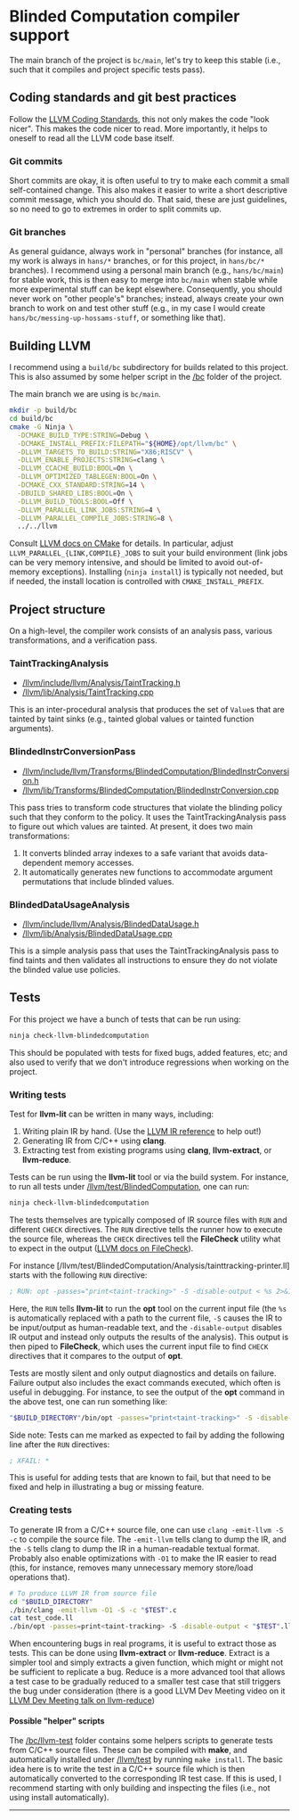 # Blinded Computation compiler support

The main branch of the project is `bc/main`, let's try to keep this stable
(i.e., such that it compiles and project specific tests pass). 

## Coding standards and git best practices 

Follow the [LLVM Coding Standards], this not only makes the code "look nicer".
This makes the code nicer to read. More importantly, it helps to oneself to read
all the LLVM code base itself.


### Git commits

Short commits are okay, it is often useful to try to make each commit a small
self-contained change. This also makes it easier to write a short descriptive
commit message, which you should do. That said, these are just guidelines, so no
need to go to extremes in order to split commits up.

### Git branches

As general guidance, always work in "personal" branches (for instance, all my
work is always in `hans/*` branches, or for this project, in `hans/bc/*`
branches). I recommend using a personal main branch (e.g., `hans/bc/main`) for
stable work, this is then easy to merge into `bc/main` when stable while more
experimental stuff can be kept elsewhere. Consequently, you should never work on
"other people's" branches; instead, always create your own branch to work on and
test other stuff (e.g., in my case I would create
`hans/bc/messing-up-hossams-stuff`, or something like that).

## Building LLVM

I recommend using a `build/bc` subdirectory for builds related to this project.
This is also assumed by some helper script in the [/bc] folder of the project.

The main branch we are using is `bc/main`.

```sh
mkdir -p build/bc
cd build/bc
cmake -G Ninja \
  -DCMAKE_BUILD_TYPE:STRING=Debug \
  -DCMAKE_INSTALL_PREFIX:FILEPATH="${HOME}/opt/llvm/bc" \
  -DLLVM_TARGETS_TO_BUILD:STRING="X86;RISCV" \
  -DLLVM_ENABLE_PROJECTS:STRING=clang \
  -DLLVM_CCACHE_BUILD:BOOL=On \
  -DLLVM_OPTIMIZED_TABLEGEN:BOOL=On \
  -DCMAKE_CXX_STANDARD:STRING=14 \
  -DBUILD_SHARED_LIBS:BOOL=On \
  -DLLVM_BUILD_TOOLS:BOOL=Off \
  -DLLVM_PARALLEL_LINK_JOBS:STRING=4 \
  -DLLVM_PARALLEL_COMPILE_JOBS:STRING=8 \
  ../../llvm
```

Consult [LLVM docs on CMake] for details. In particular, adjust
`LLVM_PARALLEL_{LINK,COMPILE}_JOBS` to suit your build environment (link jobs
can be very memory intensive, and should be limited to avoid out-of-memory
exceptions). Installing (`ninja install`) is typically not needed, but if
needed, the install location is controlled with `CMAKE_INSTALL_PREFIX`.

## Project structure

On a high-level, the compiler work consists of an analysis pass, various
transformations, and a verification pass.

### TaintTrackingAnalysis

- [/llvm/include/llvm/Analysis/TaintTracking.h]
- [/llvm/lib/Analysis/TaintTracking.cpp]

This is an inter-procedural analysis that produces the set of `Value`s that are
tainted by taint sinks (e.g., tainted global values or tainted function
arguments).

### BlindedInstrConversionPass

- [/llvm/include/llvm/Transforms/BlindedComputation/BlindedInstrConversion.h]
- [/llvm/lib/Transforms/BlindedComputation/BlindedInstrConversion.cpp]

This pass tries to transform code structures that violate the blinding policy
such that they conform to the policy.  It uses the TaintTrackingAnalysis pass to
figure out which values are tainted. At present, it does two main
transformations:

1) It converts blinded array indexes to a safe variant that avoids
   data-dependent memory accesses.  
2) It automatically generates new functions to
   accommodate argument permutations that include blinded values.

### BlindedDataUsageAnalysis

- [/llvm/include/llvm/Analysis/BlindedDataUsage.h]
- [/llvm/lib/Analysis/BlindedDataUsage.cpp]

This is a simple analysis pass that uses the TaintTrackingAnalysis pass to find
taints and then validates all instructions to ensure they do not violate the
blinded value use policies.

## Tests

For this project we have a bunch of tests that can be run using:

```sh
ninja check-llvm-blindedcomputation
```

This should be populated with tests for fixed bugs, added features, etc; and
also used to verify that we don't introduce regressions when working on the
project.

### Writing tests

Test for **llvm-lit** can be written in many ways, including:

1) Writing plain IR by hand. (Use the [LLVM IR reference] to help out!)
2) Generating IR from C/C++ using **clang**.
3) Extracting test from existing programs using **clang**, **llvm-extract**, or
   **llvm-reduce**.

Tests can be run using the **llvm-lit** tool or via the build system. For
instance, to run all tests under [/llvm/test/BlindedComputation], one can run:

```sh
ninja check-llvm-blindedcomputation
```

The tests themselves are typically composed of IR source files with `RUN` and
different `CHECK` directives. The `RUN` directive tells the runner how to
execute the source file, whereas the `CHECK` directives tell the **FileCheck**
utility what to expect in the output ([LLVM docs on FileCheck]).

For instance [/llvm/test/BlindedComputation/Analysis/tainttracking-printer.ll]
starts with the following `RUN` directive:

```llvm
; RUN: opt -passes="print<taint-tracking>" -S -disable-output < %s 2>&1 | FileCheck %s
```

Here, the `RUN` tells **llvm-lit** to run the **opt** tool on the current input
file (the `%s` is automatically replaced with a path to the current file, `-S`
causes the IR to be input/output as human-readable text, and the
`-disable-output` disables IR output and instead only outputs the results of the
analysis). This output is then piped to **FileCheck**, which uses the current
input file to find `CHECK` directives that it compares to the output of **opt**.

Tests are mostly silent and only output diagnostics and details on failure.
Failure output also includes the exact commands executed, which often is useful
in debugging. For instance, to see the output of the **opt** command in the
above test, one can run something like:

```sh
"$BUILD_DIRECTORY"/bin/opt -passes="print<taint-tracking>" -S -disable-output < "$SOURCE_DIRECTORY"/llvm/test/BlindedComputation/Analysis/tainttracking-printer.ll 2>&1
```

Side note: Tests can me marked as expected to fail by adding the following line
after the `RUN` directives:

```llvm
; XFAIL: *
```

This is useful for adding tests that are known to fail, but that need to be
fixed and help in illustrating a bug or missing feature.

### Creating tests

To generate IR from a C/C++ source file, one can use `clang -emit-llvm -S -c` to
compile the source file. The `-emit-llvm` tells clang to dump the IR, and the
`-S` tells clang to dump the IR in a human-readable textual format. Probably
also enable optimizations with `-O1` to make the IR easier to read (this, for
instance, removes many unnecessary memory store/load operations that).

```sh
# To produce LLVM IR from source file
cd "$BUILD_DIRECTORY"
./bin/clang -emit-llvm -O1 -S -c "$TEST".c
cat test_code.ll
./bin/opt -passes=print<taint-tracking> -S -disable-output < "$TEST".ll
```

When encountering bugs in real programs, it is useful to extract those as tests.
This can be done using **llvm-extract** or **llvm-reduce**. Extract is a simpler
tool and simply extracts a given function, which might or might not be
sufficient to replicate a bug. Reduce is a more advanced tool that allows a test
case to be gradually reduced to a smaller test case that still triggers the bug
under consideration (there is a good LLVM Dev Meeting video on it
[LLVM Dev Meeting talk on llvm-reduce])

#### Possible "helper" scripts

The [/bc/llvm-test] folder contains some helpers scripts to generate tests from
C/C++ source files. These can be compiled with **make**, and automatically
installed under [/llvm/test] by running `make install`. The basic idea here is
to write the test in a C/C++ source file which is then automatically converted
to the corresponding IR test case. If this is used, I recommend starting with
only building and inspecting the files (i.e., not using install automatically).

---

[LLVM docs on FileCheck]: https://llvm.org/docs/CommandGuide/FileCheck.html
[LLVM IR reference]: https://llvm.org/docs/LangRef.html
[LLVM docs on CMake]: https://llvm.org/docs/CMake.html
[LLVM Dev Meeting talk on llvm-reduce]: https://www.youtube.com/watch?v=n1jDj7J9N8c
[LLVM Coding Standards]: https://llvm.org/docs/CodingStandards.html

[/bc]:           https://gitlab.com/ssg-research/platsec/attack-tolerant-execution/bc-llvm/-/tree/bc/main/bc
[/bc/llvm-test]: https://gitlab.com/ssg-research/platsec/attack-tolerant-execution/bc-llvm/-/tree/bc/main/bc/llvm-test

[/llvm/test]:https://gitlab.com/ssg-research/platsec/attack-tolerant-execution/bc-llvm/-/tree/bc/main/llvm/test
[/llvm/test/BlindedComputation]: https://gitlab.com/ssg-research/platsec/attack-tolerant-execution/bc-llvm/-/tree/bc/main/llvm/test/BlindedComputation
[/llvm/test/BlindedComputation/Analysis/TaintTracking/tainttracking-printer.ll]: https://gitlab.com/ssg-research/platsec/attack-tolerant-execution/bc-llvm/-/tree/bc/main/llvm/test/BlindedComputation/Analysis/tainttracking-printer.ll

[/llvm/include/llvm/Analysis/BlindedDataUsage.h]: https://gitlab.com/ssg-research/platsec/attack-tolerant-execution/bc-llvm/-/tree/bc/main/llvm/include/llvm/Analysis/BlindedDataUsage.h
[/llvm/include/llvm/Analysis/TaintTracking.h]:    https://gitlab.com/ssg-research/platsec/attack-tolerant-execution/bc-llvm/-/tree/bc/main/llvm/include/llvm/Analysis/TaintTracking.h
[/llvm/lib/Analysis/BlindedDataUsage.cpp]:        https://gitlab.com/ssg-research/platsec/attack-tolerant-execution/bc-llvm/-/tree/bc/main/llvm/lib/Analysis/BlindedDataUsage.cpp
[/llvm/lib/Analysis/TaintTracking.cpp]:           https://gitlab.com/ssg-research/platsec/attack-tolerant-execution/bc-llvm/-/tree/bc/main/llvm/lib/Analysis/TaintTracking.cpp
[/llvm/include/llvm/Transforms/BlindedComputation/BlindedInstrConversion.h]: https://gitlab.com/ssg-research/platsec/attack-tolerant-execution/bc-llvm/-/tree/bc/main/llvm/include/llvm/Transforms/BlindedComputation/BlindedInstrConversion.h
[/llvm/lib/Transforms/BlindedComputation/BlindedInstrConversion.cpp]: https://gitlab.com/ssg-research/platsec/attack-tolerant-execution/bc-llvm/-/tree/bc/main/llvm/lib/Transforms/BlindedComputation/BlindedInstrConversion.cpp
